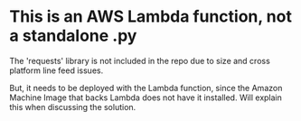 # This is an AWS Lambda function, not a standalone .py

The 'requests' library is not included in the repo due to size and cross platform line feed issues.

But, it needs to be deployed with the Lambda function, since the Amazon Machine Image that backs Lambda does not have it installed.  Will explain this when discussing the solution.
